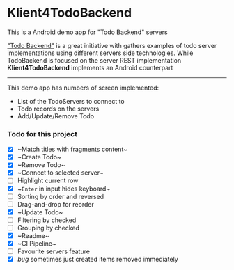 
# Klient4TodoBackend

This is a Android demo app for "Todo Backend" servers

["Todo Backend"](http://todobackend.com/) is a great initiative with gathers examples of 
todo server implementations using different servers side technologies. While TodoBackend is 
focused on the server REST implementation **Klient4TodoBackend** implements an Android
counterpart 

---------------

This demo app has numbers of screen implemented:

- List of the TodoServers to connect to
- Todo records on the servers
- Add/Update/Remove Todo

### Todo for this project

* [x] ~Match titles with fragments content~ 
* [x] ~Create Todo~
* [x] ~Remove Todo~
* [x] ~Connect to selected server~
* [ ] Highlight current row
* [x] ~`Enter` in input hides keyboard~
* [ ] Sorting by order and reversed
* [ ] Drag-and-drop for reorder
* [x] ~Update Todo~
* [ ] Filtering by checked
* [ ] Grouping by checked
* [x] ~Readme~
* [x] ~CI Pipeline~
* [ ] Favourite servers feature
* [x] _bug_ sometimes just created items removed immediately 
